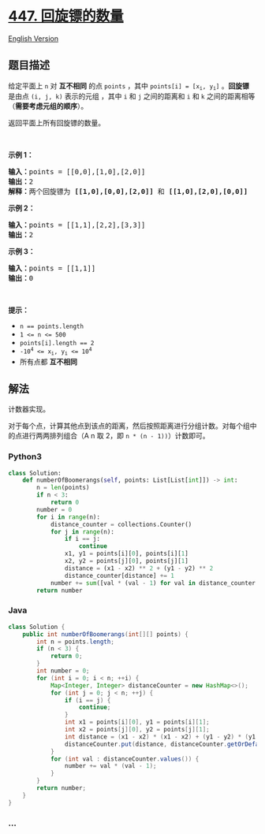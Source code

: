 # [447. 回旋镖的数量](https://leetcode-cn.com/problems/number-of-boomerangs)

[English Version](https://github.com/yanglr/leetcode-ac/blob/master/assets/0400-0499/0447.Number%20of%20Boomerangs/README_EN.md)

## 题目描述

<!-- 这里写题目描述 -->

<p>给定平面上<em> </em><code>n</code><em> </em>对 <strong>互不相同</strong> 的点 <code>points</code> ，其中 <code>points[i] = [x<sub>i</sub>, y<sub>i</sub>]</code> 。<strong>回旋镖</strong> 是由点 <code>(i, j, k)</code> 表示的元组 ，其中 <code>i</code> 和 <code>j</code> 之间的距离和 <code>i</code> 和 <code>k</code> 之间的距离相等（<strong>需要考虑元组的顺序</strong>）。</p>

<p>返回平面上所有回旋镖的数量。</p>
 

<p><strong>示例 1：</strong></p>

<pre>
<strong>输入：</strong>points = [[0,0],[1,0],[2,0]]
<strong>输出：</strong>2
<strong>解释：</strong>两个回旋镖为 <strong>[[1,0],[0,0],[2,0]]</strong> 和 <strong>[[1,0],[2,0],[0,0]]</strong>
</pre>

<p><strong>示例 2：</strong></p>

<pre>
<strong>输入：</strong>points = [[1,1],[2,2],[3,3]]
<strong>输出：</strong>2
</pre>

<p><strong>示例 3：</strong></p>

<pre>
<strong>输入：</strong>points = [[1,1]]
<strong>输出：</strong>0
</pre>

<p> </p>

<p><strong>提示：</strong></p>

<ul>
	<li><code>n == points.length</code></li>
	<li><code>1 <= n <= 500</code></li>
	<li><code>points[i].length == 2</code></li>
	<li><code>-10<sup>4</sup> <= x<sub>i</sub>, y<sub>i</sub> <= 10<sup>4</sup></code></li>
	<li>所有点都 <strong>互不相同</strong></li>
</ul>

## 解法

<!-- 这里可写通用的实现逻辑 -->

计数器实现。

对于每个点，计算其他点到该点的距离，然后按照距离进行分组计数。对每个组中的点进行两两排列组合（A n 取 2，即 `n * (n - 1))`）计数即可。

<!-- tabs:start -->

### **Python3**

<!-- 这里可写当前语言的特殊实现逻辑 -->

```python
class Solution:
    def numberOfBoomerangs(self, points: List[List[int]]) -> int:
        n = len(points)
        if n < 3:
            return 0
        number = 0
        for i in range(n):
            distance_counter = collections.Counter()
            for j in range(n):
                if i == j:
                    continue
                x1, y1 = points[i][0], points[i][1]
                x2, y2 = points[j][0], points[j][1]
                distance = (x1 - x2) ** 2 + (y1 - y2) ** 2
                distance_counter[distance] += 1
            number += sum([val * (val - 1) for val in distance_counter.values()])
        return number
```

### **Java**

<!-- 这里可写当前语言的特殊实现逻辑 -->

```java
class Solution {
    public int numberOfBoomerangs(int[][] points) {
        int n = points.length;
        if (n < 3) {
            return 0;
        }
        int number = 0;
        for (int i = 0; i < n; ++i) {
            Map<Integer, Integer> distanceCounter = new HashMap<>();
            for (int j = 0; j < n; ++j) {
                if (i == j) {
                    continue;
                }
                int x1 = points[i][0], y1 = points[i][1];
                int x2 = points[j][0], y2 = points[j][1];
                int distance = (x1 - x2) * (x1 - x2) + (y1 - y2) * (y1 - y2);
                distanceCounter.put(distance, distanceCounter.getOrDefault(distance, 0) + 1);
            }
            for (int val : distanceCounter.values()) {
                number += val * (val - 1);
            }
        }
        return number;
    }
}
```

### **...**

```

```

<!-- tabs:end -->
